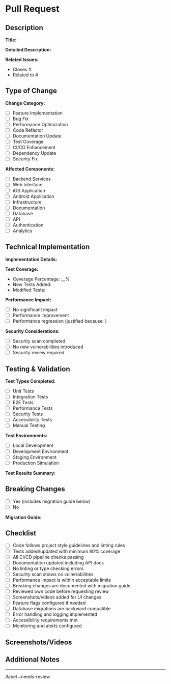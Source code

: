 # Pull Request

## Description
**Title:** <!-- Use format: feat/fix/docs/style/refactor/test/chore: Short description -->

**Detailed Description:**
<!-- Provide a clear and detailed description of your changes -->

**Related Issues:**
<!-- Link any related issues using #issue_number -->
- Closes #
- Related to #

## Type of Change
**Change Category:**
<!-- Check all that apply -->
- [ ] Feature Implementation
- [ ] Bug Fix
- [ ] Performance Optimization
- [ ] Code Refactor
- [ ] Documentation Update
- [ ] Test Coverage
- [ ] CI/CD Enhancement
- [ ] Dependency Update
- [ ] Security Fix

**Affected Components:**
<!-- Check all that apply -->
- [ ] Backend Services
- [ ] Web Interface
- [ ] iOS Application
- [ ] Android Application
- [ ] Infrastructure
- [ ] Documentation
- [ ] Database
- [ ] API
- [ ] Authentication
- [ ] Analytics

## Technical Implementation
**Implementation Details:**
<!-- Describe your implementation approach, architecture decisions, and trade-offs -->

**Test Coverage:**
<!-- Provide test coverage metrics and approach -->
- Coverage Percentage: __%
- New Tests Added: <!-- List new tests -->
- Modified Tests: <!-- List modified tests -->

**Performance Impact:**
<!-- Describe performance impact and include benchmarks if applicable -->
- [ ] No significant impact
- [ ] Performance improvement
- [ ] Performance regression (justified because: <!-- explain -->)

**Security Considerations:**
<!-- Detail security implications and mitigations -->
- [ ] Security scan completed
- [ ] No new vulnerabilities introduced
- [ ] Security review required

## Testing & Validation
**Test Types Completed:**
<!-- Check all that apply -->
- [ ] Unit Tests
- [ ] Integration Tests
- [ ] E2E Tests
- [ ] Performance Tests
- [ ] Security Tests
- [ ] Accessibility Tests
- [ ] Manual Testing

**Test Environments:**
<!-- Check all that apply -->
- [ ] Local Development
- [ ] Development Environment
- [ ] Staging Environment
- [ ] Production Simulation

**Test Results Summary:**
<!-- Provide key test results and metrics -->

## Breaking Changes
- [ ] Yes (includes migration guide below)
- [ ] No

**Migration Guide:**
<!-- If there are breaking changes, provide migration instructions -->

## Checklist
<!-- Verify all requirements are met -->
- [ ] Code follows project style guidelines and linting rules
- [ ] Tests added/updated with minimum 80% coverage
- [ ] All CI/CD pipeline checks passing
- [ ] Documentation updated including API docs
- [ ] No linting or type checking errors
- [ ] Security scan shows no vulnerabilities
- [ ] Performance impact is within acceptable limits
- [ ] Breaking changes are documented with migration guide
- [ ] Reviewed own code before requesting review
- [ ] Screenshots/videos added for UI changes
- [ ] Feature flags configured if needed
- [ ] Database migrations are backward compatible
- [ ] Error handling and logging implemented
- [ ] Accessibility requirements met
- [ ] Monitoring and alerts configured

## Screenshots/Videos
<!-- Add screenshots or videos for UI changes -->

## Additional Notes
<!-- Any additional information that reviewers should know -->

---
<!-- Do not modify below this line -->
/label ~needs-review
